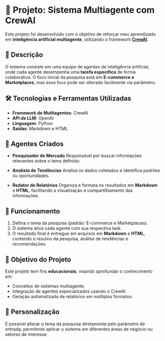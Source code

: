 # 🔗 Projeto: Sistema Multiagente com CrewAI

Este projeto foi desenvolvido com o objetivo de reforçar meu aprendizado em **inteligência artificial multiagente**, utilizando o framework **[CrewAI](https://github.com/joaomdmoura/crewAI)**.

## 🎯 Descrição

O sistema consiste em uma equipe de agentes de inteligência artificial, onde cada agente desempenha uma **tarefa específica** de forma colaborativa.
O foco inicial da pesquisa está em **E-commerce e Marketplaces**, mas esse foco pode ser alterado facilmente via parâmetro.

## 🛠 Tecnologias e Ferramentas Utilizadas

* **Framework de Multiagentes**: CrewAI
* **API de LLM**: OpenAI
* **Linguagem**: Python
* **Saídas**: Markdown e HTML

## 🤖 Agentes Criados

* **Pesquisador de Mercado**
  Responsável por buscar informações relevantes sobre o tema definido.

* **Analista de Tendências**
  Analisa os dados coletados e identifica padrões ou oportunidades.

* **Redator de Relatórios**
  Organiza e formata os resultados em **Markdown** e **HTML**, facilitando a visualização e compartilhamento das informações.

## 🚀 Funcionamento

1. Defina o tema da pesquisa (padrão: E-commerce e Marketplaces).
2. O sistema ativa cada agente com sua respectiva task.
3. O resultado final é entregue em arquivos em **Markdown** e **HTML**, contendo o resumo da pesquisa, análise de tendências e recomendações.

## 📌 Objetivo do Projeto

Este projeto tem fins **educacionais**, visando aprofundar o conhecimento em:

* Conceitos de sistemas multiagente.
* Integração de agentes especializados usando o CrewAI.
* Geração automatizada de relatórios em múltiplos formatos.

## 🔧 Personalização

É possível alterar o tema da pesquisa diretamente pelo parâmetro de entrada, permitindo aplicar o sistema em diferentes áreas de negócio ou setores de interesse.
